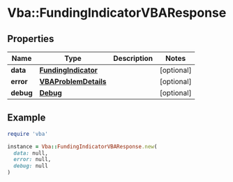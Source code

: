 # Vba::FundingIndicatorVBAResponse

## Properties

| Name | Type | Description | Notes |
| ---- | ---- | ----------- | ----- |
| **data** | [**FundingIndicator**](FundingIndicator.md) |  | [optional] |
| **error** | [**VBAProblemDetails**](VBAProblemDetails.md) |  | [optional] |
| **debug** | [**Debug**](Debug.md) |  | [optional] |

## Example

```ruby
require 'vba'

instance = Vba::FundingIndicatorVBAResponse.new(
  data: null,
  error: null,
  debug: null
)
```

